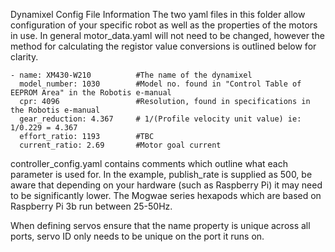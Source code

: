 Dynamixel Config File Information
The two yaml files in this folder allow configuration of your specific robot as well as the properties of the motors in use. In general motor_data.yaml will not need to be changed, however the method for calculating the registor value conversions is outlined below for clarity.

```
- name: XM430-W210			#The name of the dynamixel
  model_number: 1030		#Model no. found in "Control Table of EEPROM Area" in the Robotis e-manual
  cpr: 4096					#Resolution, found in specifications in the Robotis e-manual
  gear_reduction: 4.367		# 1/(Profile velocity unit value) ie: 1/0.229 = 4.367
  effort_ratio: 1193		#TBC
  current_ratio: 2.69		#Motor goal current
```

controller_config.yaml contains comments which outline what each parameter is used for. In the example, publish_rate is supplied as 500, be aware that depending on your hardware (such as Raspberry Pi) it may need to be significantly lower. The Mogwae series hexapods which are based on Raspberry Pi 3b run between 25-50Hz. 

When defining servos ensure that the name property is unique across all ports, servo ID only needs to be unique on the port it runs on.
